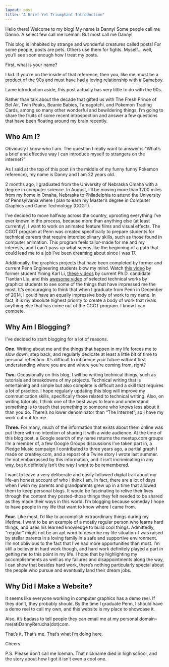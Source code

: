 ```yaml
---
layout: post
title: "A Brief Yet Triumphant Introduction"
---
```


Hello there! Welcome to my blog! My name is Danny! Some people call me Danno. A select few call me Iceman. But most call me Danny!

This blog is inhabited by strange and wonderful creatures called posts! For some people, posts are pets. Others use them for fights. Myself… well, you’ll see soon enough how I treat my posts.

First, what is your name?

I kid. If you’re on the inside of that reference, then you, like me, must be a product of the 90s and must have had a loving relationship with a Gameboy.

Lame introduction aside, this post actually has very little to do with the 90s.

Rather than talk about the decade that gifted us with The Fresh Prince of Bel Air, Twin Peaks, Beanie Babies, Tamagotchi, and Pokemon Trading Cards, among so many other wonderful and bewildering things, I’m going to share the fruits of some recent introspection and answer a few questions that have been floating around my brain recently.

## Who Am I?

Obviously I know who I am. The question I really want to answer is “What’s a brief and effective way I can introduce myself to strangers on the internet?”

As I said at the top of this post (in the middle of my funny funny Pokemon reference), my name is Danny and I am 22 years old.

2 months ago, I graduated from the University of Nebraska Omaha with a degree in computer science. In August, I’ll be moving more than 1200 miles from my home in Omaha, Nebraska to Philadelphia to attend the University of Pennsylvania where I plan to earn my Master’s degree in Computer Graphics and Game Technology (CGGT).

I’ve decided to move halfway across the country, uprooting everything I’ve ever known in the process, because more than anything else (at least currently), I want to work on animated feature films and visual effects. The CGGT program at Penn was created specifically to prepare students for technical careers that require interdisciplinary skills, such as those found in computer animation. This program feels tailor-made for me and my interests, and I can’t pass up what seems like the beginning of a path that could lead me to a job I’ve been dreaming about since I was 17.

Additionally, the graphics projects that have been completed by former and current Penn Engineering students blow my mind. Watch [this video][demo-reel-1] by former student Yining Karl Li, [these videos][demo-reel-2] by current Ph.D. candidate Tiantian Liu, and this [awesome video][demo-reel-3] of selected technical works by graphics students to see some of the things that have impressed me the most. It’s encouraging to think that when I graduate from Penn in December of 2014, I could have an equally impressive body of work to my name. In fact, it is my absolute highest priority to create a body of work that rivals anything else that has come out of the CGGT program. I know I can compete.

## Why Am I Blogging?

I’ve decided to start blogging for a lot of reasons.

**One.** Writing about me and the things that happen in my life forces me to slow down, step back, and regularly dedicate at least a little bit of time to personal reflection. It’s difficult to influence your future without first understanding where you are and where you’re coming from, right?

**Two.** Occasionally on this blog, I will be writing technical things, such as tutorials and breakdowns of my projects. Technical writing that is entertaining and simple but also complete is difficult and a skill that requires a lot of practice. I hope regularly updating this blog will improve my communication skills, specifically those related to technical writing. Also, on writing tutorials, I think one of the best ways to learn and understand something is to teach that something to someone who knows less about it than you do. There’s no lower denominator than “The Internet”, so I have my work cut out for me.

**Three.** For many, much of the information that exists about them online was put there with no intention of sharing it with a wide audience. At the time of this blog post, a Google search of my name returns the meetup.com groups I’m a member of, a few Google Groups discussions I’ve taken part in, a Pledge Music campaign I contributed to three years ago, a partial graph I made on creatley.com, and a repost of a Twine story I wrote last summer. I’m not embarrassed by this information, and it isn’t incriminating in any way, but it definitely isn’t the way I want to be remembered.

I want to leave a very deliberate and easily followed digital trail about my life–an honest account of who I think I am. In fact, there are a lot of days when I wish my parents and grandparents grew up in a time that allowed them to keep personal blogs. It would be fascinating to relive their lives through the content they posted–those things they felt needed to be shared as they made their ways in this world. I’m blogging because someday I hope to have people in my life that want to know where I came from.

**Four.** Like most, I’d like to accomplish extraordinary things during my lifetime. I want to be an example of a mostly regular person who learns hard things, and uses his learned knowledge to build cool things. Admittedly, “regular” might not be an apt word to describe my life situation–I was raised by stellar parents in a loving family in a safe and supportive environment. I’m not oblivious to the fact that I’ve had more opportunities than most. I’m still a believer in hard work though, and hard work definitely played a part in getting me to this point in my life. I hope that by highlighting my accomplishments as well as my failures and disappointments along the way, I can show that besides hard work, there’s nothing particularly special about the people who pursue and eventually land their dream jobs.

## Why Did I Make a Website?

It seems like everyone working in computer graphics has a demo reel. If they don’t, they probably should. By the time I graduate Penn, I should have a demo reel to call my own, and this website is my place to showcase it.

Also, it’s badass to tell people they can email me at my personal domain–me(at)DannyRerucha(dot)com.

That’s it. That’s me. That’s what I’m doing here.

Cheers.

P.S. Please don’t call me Iceman. That nickname died in high school, and the story about how I got it isn’t even a cool one.

[demo-reel-1]: https://vimeo.com/50127144
[demo-reel-2]: https://sites.google.com/site/tiantianliugraphics/projects/physbasedanimation
[demo-reel-3]: https://docs.google.com/file/d/0B37uquIs1KrDVnVxN1BFUUxhOWc/edit?pli=1

